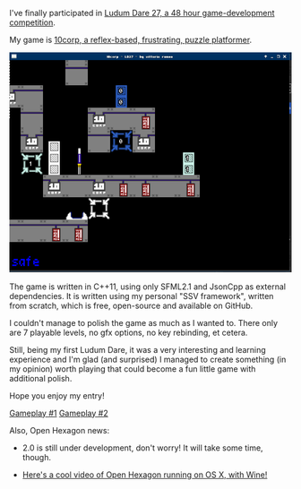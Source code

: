 I've finally participated in [Ludum Dare 27, a 48 hour game-development competition](http://www.ludumdare.com/compo/ludum-dare-27/?action=preview&uid=26255).

My game is [10corp, a reflex-based, frustrating, puzzle platformer](http://www.ludumdare.com/compo/ludum-dare-27/?action=preview&uid=26255).

![10corp](/resources/img/Screens/10corp.png)


The game is written in C++11, using only SFML2.1 and JsonCpp as external dependencies. 
It is written using my personal "SSV framework", written from scratch, which is free, open-source and available on GitHub. 

I couldn't manage to polish the game as much as I wanted to. There only are 7 playable levels, no gfx options, no key rebinding, et cetera. 

Still, being my first Ludum Dare, it was a very interesting and learning experience and I'm glad (and surprised) I managed to create something (in my opinion) worth playing that could become a fun little game with additional polish. 

Hope you enjoy my entry!

[Gameplay #1](http://www.youtube.com/watch?v=SW7uB-v8pXQ)
[Gameplay #2](http://www.youtube.com/watch?v=zjQCVzKrnqA)

Also, Open Hexagon news:

* 2.0 is still under development, don't worry! It will take some time, though.

* [Here's a cool video of Open Hexagon running on OS X, with Wine!](http://www.youtube.com/watch?v=_97hc7ra8F0)

